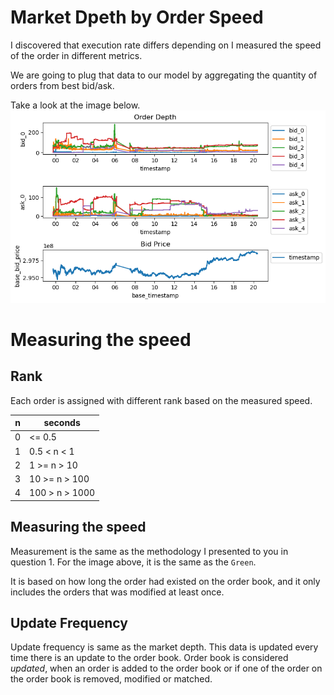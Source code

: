 # Market Dpeth by Order Speed

I discovered that execution rate differs depending on I measured the speed of the order in different metrics.

We are going to plug that data to our model by aggregating the quantity of orders from best bid/ask.

Take a look at the image below.  
![1](../../images/order_depth_visualization.png)

# Measuring the speed
## Rank

Each order is assigned with different rank based on the measured speed.

| n   | seconds       |
| --- | ------------- |
| 0   | <= 0.5        |
| 1   | 0.5 < n < 1   |
| 2   | 1 >= n > 10   |
| 3   | 10 >= n > 100 |
| 4   | 100 > n > 1000|


## Measuring the speed
Measurement is the same as the methodology I presented to you in question 1.
For the image above, it is the same as the `Green`.

It is based on how long the order had existed on the order book, and it only includes the orders that was modified at least once.


## Update Frequency 
Update frequency is same as the market depth.
This data is updated every time there is an update to the order book.
Order book is considered *updated*, when an order is added to the order book or if one of the order on the order book is removed, modified or matched.
